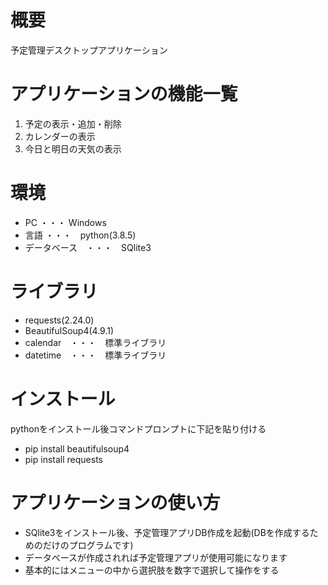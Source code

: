 # 概要
予定管理デスクトップアプリケーション

# アプリケーションの機能一覧
1. 予定の表示・追加・削除
2. カレンダーの表示
3. 今日と明日の天気の表示

# 環境
+ PC ・・・ Windows
+ 言語 ・・・　python(3.8.5)
+ データベース　・・・　SQlite3

# ライブラリ
+ requests(2.24.0)
+ BeautifulSoup4(4.9.1)
+ calendar　・・・　標準ライブラリ
+ datetime　・・・　標準ライブラリ

# インストール
pythonをインストール後コマンドプロンプトに下記を貼り付ける
+ pip install beautifulsoup4
+ pip install requests

# アプリケーションの使い方
+ SQlite3をインストール後、予定管理アプリDB作成を起動(DBを作成するためのだけのプログラムです)
+ データベースが作成されれば予定管理アプリが使用可能になります
+ 基本的にはメニューの中から選択肢を数字で選択して操作をする
